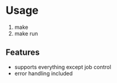 # Usage 

1. make
2. make run

## Features 

- supports everything except job control
- error handling included
